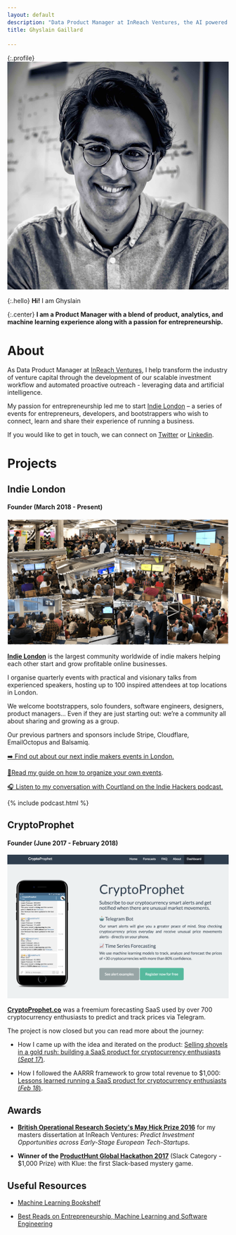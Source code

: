 ```yaml
---
layout: default
description: "Data Product Manager at InReach Ventures, the AI powered VC. Founder and Community Lead of Indie London, the largest events for London indie entrepreneurs."
title: Ghyslain Gaillard

---
```

{:.profile}
![ghyslain](./ghyslain.jpg)

{:.hello}
**Hi!** I am Ghyslain

{:.center}
**I am a Product Manager with a blend of product, analytics, and machine learning experience along with a passion for entrepreneurship.**

# About

As Data Product Manager at [InReach Ventures](http://www.inreachventures.com/), I help transform the industry of venture capital through the development of our scalable investment workflow and automated proactive outreach - leveraging data and artificial intelligence.

My passion for entrepreneurship led me to start [Indie London](https://indieldn.com/) – a series of events for entrepreneurs, developers, and bootstrappers who wish to connect, learn and share their experience of running a business.

If you would like to get in touch, we can connect on [Twitter](https://twitter.com/iamghyslain) or [Linkedin](https://www.Linkedin.com/in/ghyslaingaillard).

# Projects

## Indie London
#### Founder (March 2018 - Present)

![indieldn](./indieldn.png)

**[Indie London](https://indieldn.com/)** is the largest community worldwide of indie makers helping each other start and grow profitable online businesses.

I organise quarterly events with practical and visionary talks from experienced speakers, hosting up to 100 inspired attendees at top locations in London.

We welcome bootstrappers, solo founders, software engineers, designers, product managers... Even if they are just starting out: we’re a community all about sharing and growing as a group.

Our previous partners and sponsors include Stripe, Cloudflare, EmailOctopus and Balsamiq.

[➡️ Find out about our next indie makers events in London.](https://indieldn.com/)

[📖Read my guide on how to organize your own events](https://startameetup.com).

[🎧 Listen to my conversation with Courtland on the Indie Hackers podcast.](https://www.indiehackers.com/podcast/127-quick-chat-with-ghyslain-gaillard)

{% include podcast.html %}

## CryptoProphet
#### Founder (June 2017 - February 2018)

![cryptoprophet](./cryptoprophet.png)

**[CryptoProphet.co](https://web.archive.org/web/20180524165212/https://cryptoprophet.co/)** was a freemium forecasting SaaS used by over 700 cryptocurrency enthusiasts to predict and track prices via Telegram.

The project is now closed but you can read more about the journey:

- How I came up with the idea and iterated on the product: [Selling shovels in a gold rush: building a SaaS product for cryptocurrency enthusiasts (*Sept 17*)](https://medium.com/entrepreneurship-at-work/selling-shovel-during-the-gold-rush-building-a-saas-product-for-cryptocurrency-enthusiasts-7ff02bb0724e).

- How I followed the AARRR framework to grow total revenue to $1,000: [Lessons learned running a SaaS product for cryptocurrency enthusiasts (*Feb 18*)](https://medium.com/@ghyslain/how-cryptoprophet-uses-metrics-to-measure-growth-14e4a52f275c).


## Awards

- **[British Operational Research Society's May Hick Prize 2016](http://www.theorsociety.com/Pages/Awards/May.aspx)** for my masters dissertation at InReach Ventures: *Predict Investment Opportunities across Early-Stage European Tech-Startups*.

- **Winner of the [ProductHunt Global Hackathon 2017](https://blog.producthunt.com/winners-of-the-product-hunt-global-hackathon-2017-e2bad6adda39)** (Slack Category - $1,000 Prize) with Klue: the first Slack-based mystery game.


## Useful Resources

- [Machine Learning Bookshelf](http://ghyslain.me/bookshelf)

- [Best Reads on Entrepreneurship, Machine Learning and Software Engineering](https://ghyslain.me/library)
